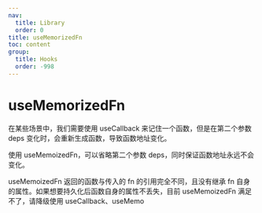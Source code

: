 ```yaml
---
nav:
  title: Library
  order: 0
title: useMemorizedFn
toc: content
group:
  title: Hooks
  order: -998
---
```


# useMemorizedFn

在某些场景中，我们需要使用 useCallback 来记住一个函数，但是在第二个参数 deps 变化时，会重新生成函数，导致函数地址变化。

使用 useMemoizedFn，可以省略第二个参数 deps，同时保证函数地址永远不会变化。

<!-- <code src="./usage/demo1.tsx"></code> -->

useMemoizedFn 返回的函数与传入的 fn 的引用完全不同，且没有继承 fn 自身的属性。如果想要持久化后函数自身的属性不丢失，目前 useMemoizedFn 满足不了，请降级使用 useCallback、useMemo

<!-- <code src="./usage/demo1.tsx"></code> -->
